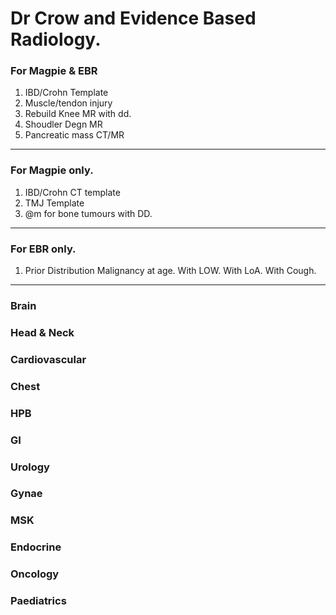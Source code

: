 # Dr Crow and Evidence Based Radiology.

### For Magpie & EBR

1. IBD/Crohn Template
1. Muscle/tendon injury
2. Rebuild Knee MR with dd. 
3. Shoudler Degn MR
4. Pancreatic mass CT/MR

---

### For Magpie only. 

1. IBD/Crohn CT template 
2. TMJ Template
3. @m for bone tumours with DD. 

---

### For EBR only. 

1. Prior Distribution Malignancy at age.
		With LOW. With LoA. With Cough. 

---

### Brain

### Head & Neck

### Cardiovascular

### Chest

### HPB

### GI

### Urology

### Gynae

### MSK

### Endocrine

### Oncology

### Paediatrics